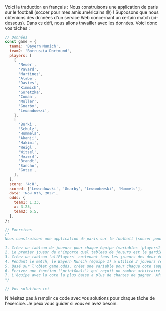 Voici la traduction en français :
Nous construisons une application de paris sur le football (soccer pour mes amis américains 😅) ! Supposons que nous obtenions des données d'un service Web concernant un certain match (ci-dessous). Dans ce défi, nous allons travailler avec les données. Voici donc vos tâches :
```js
// Données
const game = {
  team1: 'Bayern Munich',
  team2: 'Borrussia Dortmund',
  players: [
    [
      'Neuer',
      'Pavard',
      'Martinez',
      'Alaba',
      'Davies',
      'Kimmich',
      'Goretzka',
      'Coman',
      'Muller',
      'Gnarby',
      'Lewandowski',
    ],
    [
      'Burki',
      'Schulz',
      'Hummels',
      'Akanji',
      'Hakimi',
      'Weigl',
      'Witsel',
      'Hazard',
      'Brandt',
      'Sancho',
      'Gotze',
    ],
  ],
  score: '4:0',
  scored: ['Lewandowski', 'Gnarby', 'Lewandowski', 'Hummels'],
  date: 'Nov 9th, 2037',
  odds: {
    team1: 1.33,
    x: 3.25,
    team2: 6.5,
  },
};

// Exercices
/*
Nous construisons une application de paris sur le football (soccer pour mes amis américains 😅) ! Supposons que nous obtenions des données d'un service Web concernant un certain match (ci-dessous). Dans ce défi, nous allons travailler avec les données. Voici donc vos tâches :

1. Créez un tableau de joueurs pour chaque équipe (variables 'players1' et 'players2')
2. Le premier joueur de n'importe quel tableau de joueurs est le gardien de but et les autres sont des joueurs de champ. Pour le Bayern Munich (équipe 1), créez une variable ('gk') avec le nom du gardien de but, et un tableau ('fieldPlayers') avec les 10 autres joueurs de champ restants
3. Créez un tableau 'allPlayers' contenant tous les joueurs des deux équipes (22 joueurs)
4. Pendant le match, le Bayern Munich (équipe 1) a utilisé 3 joueurs remplaçants. Créez donc un nouveau tableau ('players1Final') contenant tous les joueurs d'origine de l'équipe 1 plus 'Thiago', 'Coutinho' et 'Perisic'
5. Basé sur l'objet game.odds, créez une variable pour chaque cote (appelées 'team1', 'draw' et 'team2')
6. Écrivez une fonction ('printGoals') qui reçoit un nombre arbitraire de noms de joueurs (PAS un tableau) et les imprime dans la console, ainsi que le nombre total de buts marqués (nombre de noms de joueurs passés)
7. L'équipe avec la cote la plus basse a plus de chances de gagner. Affichez dans la console quelle équipe est la plus susceptible de gagner, SANS utiliser une instruction if/else ou l'opérateur ternaire.
*/

// Vos solutions ici
```

N'hésitez pas à remplir ce code avec vos solutions pour chaque tâche de l'exercice. Je peux vous guider si vous en avez besoin.